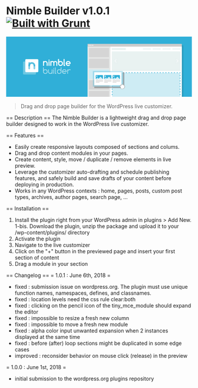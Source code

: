 # Nimble Builder v1.0.1 [![Built with Grunt](https://cdn.gruntjs.com/builtwith.png)](http://gruntjs.com/)
![Nimble Builder](/nimble.jpg)

> Drag and drop page builder for the WordPress live customizer.

== Description ==
The Nimble Builder is a lightweight drag and drop page builder designed to work in the WordPress live customizer.

== Features ==
* Easily create responsive layouts composed of sections and colums.
* Drag and drop content modules in your pages.
* Create content, style, move / duplicate / remove elements in live preview.
* Leverage the customizer auto-drafting and schedule publishing features, and safely build and save drafts of your content before deploying in production.
* Works in any WordPress contexts : home, pages, posts, custom post types, archives, author pages, search page, ...

== Installation ==
1. Install the plugin right from your WordPress admin in plugins > Add New.
1-bis. Download the plugin, unzip the package and upload it to your /wp-content/plugins/ directory
2. Activate the plugin
3. Navigate to the live customizer
4. Click on the "+" button in the previewed page and insert your first section of content
5. Drag a module in your section

== Changelog ==
= 1.0.1 : June 6th, 2018 =
* fixed : submission issue on wordpress.org. The plugin must use unique function names, namespaces, defines, and classnames.
* fixed : location levels need the css rule clear:both
* fixed : clicking on the pencil icon of the tiny_mce_module should expand the editor
* fixed : impossible to resize a fresh new column
* fixed : impossible to move a fresh new module
* fixed : alpha color input unwanted expansion when 2 instances displayed at the same time
* fixed : before (after) loop sections might be duplicated in some edge cases
* improved : reconsider behavior on mouse click (release) in the preview

= 1.0.0 : June 1st, 2018 =
* initial submission to the wordpress.org plugins repository
